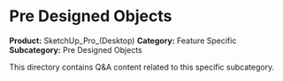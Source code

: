 # Pre Designed Objects

**Product:** SketchUp_Pro_(Desktop)
**Category:** Feature Specific
**Subcategory:** Pre Designed Objects

This directory contains Q&A content related to this specific subcategory.
